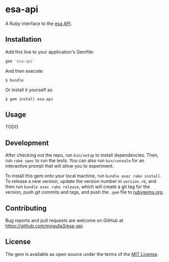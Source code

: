 # esa-api

A Ruby interface to the [esa API](https://docs.esa.io/posts/102).

## Installation

Add this line to your application's Gemfile:

```ruby
gem 'esa-api'
```

And then execute:

```
$ bundle
```

Or install it yourself as:

```
$ gem install esa-api
```

## Usage

TODO

## Development

After checking out the repo, run `bin/setup` to install dependencies. Then, run `rake spec` to run the tests. You can also run `bin/console` for an interactive prompt that will allow you to experiment.

To install this gem onto your local machine, run `bundle exec rake install`. To release a new version, update the version number in `version.rb`, and then run `bundle exec rake release`, which will create a git tag for the version, push git commits and tags, and push the `.gem` file to [rubygems.org](https://rubygems.org).

## Contributing

Bug reports and pull requests are welcome on GitHub at https://github.com/mogulla3/esa-api.

## License

The gem is available as open source under the terms of the [MIT License](https://opensource.org/licenses/MIT).
